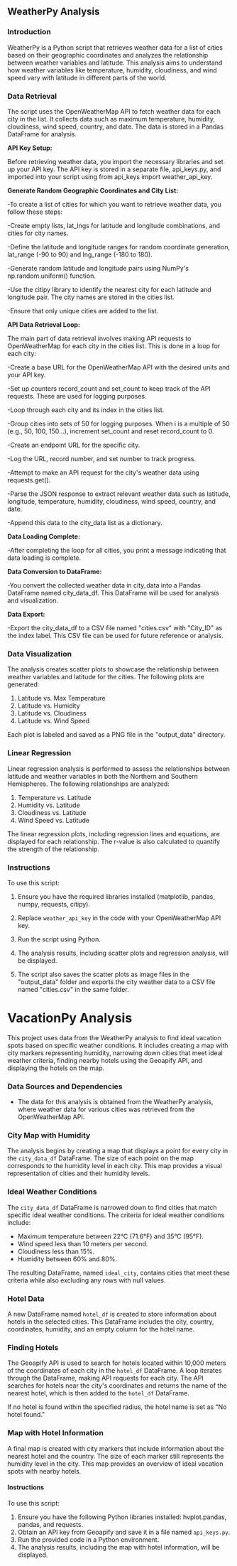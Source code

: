 ## WeatherPy Analysis

### Introduction

WeatherPy is a Python script that retrieves weather data for a list of cities based on their geographic coordinates and analyzes the relationship between weather variables and latitude. This analysis aims to understand how weather variables like temperature, humidity, cloudiness, and wind speed vary with latitude in different parts of the world.

### Data Retrieval

The script uses the OpenWeatherMap API to fetch weather data for each city in the list. It collects data such as maximum temperature, humidity, cloudiness, wind speed, country, and date. The data is stored in a Pandas DataFrame for analysis.

**API Key Setup:**

Before retrieving weather data, you import the necessary libraries and set up your API key. The API key is stored in a separate file, api_keys.py, and imported into your script using from api_keys import weather_api_key.

**Generate Random Geographic Coordinates and City List:**

-To create a list of cities for which you want to retrieve weather data, you follow these steps:

-Create empty lists, lat_lngs for latitude and longitude combinations, and cities for city names.

-Define the latitude and longitude ranges for random coordinate generation, lat_range (-90 to 90) and lng_range (-180 to 180).

-Generate random latitude and longitude pairs using NumPy's np.random.uniform() function.

-Use the citipy library to identify the nearest city for each latitude and longitude pair. The city names are stored in the cities list.

-Ensure that only unique cities are added to the list.

**API Data Retrieval Loop:**

The main part of data retrieval involves making API requests to OpenWeatherMap for each city in the cities list. This is done in a loop for each city:

-Create a base URL for the OpenWeatherMap API with the desired units and your API key.

-Set up counters record_count and set_count to keep track of the API requests. These are used for logging purposes.

-Loop through each city and its index in the cities list.

-Group cities into sets of 50 for logging purposes. When i is a multiple of 50 (e.g., 50, 100, 150...), increment set_count and reset record_count to 0.

-Create an endpoint URL for the specific city.

-Log the URL, record number, and set number to track progress.

-Attempt to make an API request for the city's weather data using requests.get().

-Parse the JSON response to extract relevant weather data such as latitude, longitude, temperature, humidity, cloudiness, wind speed, country, and date.

-Append this data to the city_data list as a dictionary.

**Data Loading Complete:**

-After completing the loop for all cities, you print a message indicating that data loading is complete.

**Data Conversion to DataFrame:**

-You convert the collected weather data in city_data into a Pandas DataFrame named city_data_df. This DataFrame will be used for analysis and visualization.

**Data Export:**

-Export the city_data_df to a CSV file named "cities.csv" with "City_ID" as the index label. This CSV file can be used for future reference or analysis.

### Data Visualization

The analysis creates scatter plots to showcase the relationship between weather variables and latitude for the cities. The following plots are generated:
1. Latitude vs. Max Temperature
2. Latitude vs. Humidity
3. Latitude vs. Cloudiness
4. Latitude vs. Wind Speed

Each plot is labeled and saved as a PNG file in the "output_data" directory.

### Linear Regression

Linear regression analysis is performed to assess the relationships between latitude and weather variables in both the Northern and Southern Hemispheres. The following relationships are analyzed:
1. Temperature vs. Latitude
2. Humidity vs. Latitude
3. Cloudiness vs. Latitude
4. Wind Speed vs. Latitude

The linear regression plots, including regression lines and equations, are displayed for each relationship. The r-value is also calculated to quantify the strength of the relationship.


### Instructions

To use this script:

1. Ensure you have the required libraries installed (matplotlib, pandas, numpy, requests, citipy).

2. Replace `weather_api_key` in the code with your OpenWeatherMap API key.

3. Run the script using Python.

4. The analysis results, including scatter plots and regression analysis, will be displayed.

5. The script also saves the scatter plots as image files in the "output_data" folder and exports the city weather data to a CSV file named "cities.csv" in the same folder.



# VacationPy Analysis

This project uses data from the WeatherPy analysis to find ideal vacation spots based on specific weather conditions. It includes creating a map with city markers representing humidity, narrowing down cities that meet ideal weather criteria, finding nearby hotels using the Geoapify API, and displaying the hotels on the map.

### Data Sources and Dependencies

- The data for this analysis is obtained from the WeatherPy analysis, where weather data for various cities was retrieved from the OpenWeatherMap API.

### City Map with Humidity

The analysis begins by creating a map that displays a point for every city in the `city_data_df` DataFrame. The size of each point on the map corresponds to the humidity level in each city. This map provides a visual representation of cities and their humidity levels.

### Ideal Weather Conditions

The `city_data_df` DataFrame is narrowed down to find cities that match specific ideal weather conditions. The criteria for ideal weather conditions include:
- Maximum temperature between 22°C (71.6°F) and 35°C (95°F).
- Wind speed less than 10 meters per second.
- Cloudiness less than 15%.
- Humidity between 60% and 80%.

The resulting DataFrame, named `ideal_city`, contains cities that meet these criteria while also excluding any rows with null values.

### Hotel Data

A new DataFrame named `hotel_df` is created to store information about hotels in the selected cities. This DataFrame includes the city, country, coordinates, humidity, and an empty column for the hotel name.

### Finding Hotels

The Geoapify API is used to search for hotels located within 10,000 meters of the coordinates of each city in the `hotel_df` DataFrame. A loop iterates through the DataFrame, making API requests for each city. The API searches for hotels near the city's coordinates and returns the name of the nearest hotel, which is then added to the `hotel_df` DataFrame.

If no hotel is found within the specified radius, the hotel name is set as "No hotel found."

### Map with Hotel Information

A final map is created with city markers that include information about the nearest hotel and the country. The size of each marker still represents the humidity level in the city. This map provides an overview of ideal vacation spots with nearby hotels.

#### Instructions

To use this script:

1. Ensure you have the following Python libraries installed: hvplot.pandas, pandas, and requests.
2. Obtain an API key from Geoapify and save it in a file named `api_keys.py`.
3. Run the provided code in a Python environment.
4. The analysis results, including the map with hotel information, will be displayed.


